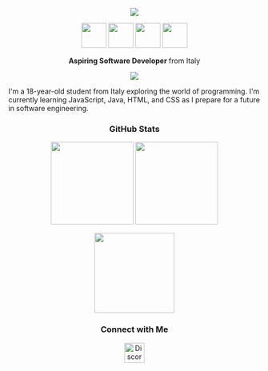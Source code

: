 <p align="center">
  <img src="https://capsule-render.vercel.app/api?text=Hi,%20I'm%20Federico&animation=fadeIn&type=waving&color=0:4b0082,100:8a2be2&height=120&fontColor=ffffff" />
</p>

<p align="center">
  <img src="https://cdn.jsdelivr.net/gh/devicons/devicon/icons/html5/html5-original.svg" width="50"/>
  <img src="https://cdn.jsdelivr.net/gh/devicons/devicon/icons/css3/css3-original.svg" width="50"/>
  <img src="https://cdn.jsdelivr.net/gh/devicons/devicon/icons/javascript/javascript-original.svg" width="50"/>
  <img src="https://cdn.jsdelivr.net/gh/devicons/devicon/icons/java/java-original.svg" width="50"/>
</p>


<p align="center">
  <b>Aspiring Software Developer</b> from Italy
</p>

<p align="center">
  <img src="https://komarev.com/ghpvc/?username=icomakcore&label=Profile%20Views&color=6f42c1&style=for-the-badge" />
</p>

I'm a 18-year-old student from Italy exploring the world of programming. I'm currently learning JavaScript, Java, HTML, and CSS as I prepare for a future in software engineering.



<h3 align="center">GitHub Stats</h3>

<p align="center">
  <img src="https://github-readme-stats.vercel.app/api?username=icomakcore&show_icons=true&theme=tokyonight" height="165"/>
  <img src="https://github-readme-stats.vercel.app/api/top-langs/?username=icomakcore&layout=compact&theme=tokyonight" height="165"/>
</p>

<p align="center">
  <img src="https://streak-stats.demolab.com?user=icomakcore&theme=tokyonight&hide_border=true" height="160"/>
</p>

<h3 align="center">Connect with Me</h3>

<p align="center">
  <!-- Discord -->
  <a href="https://discord.com/users/790204007338868756" target="_blank" style="text-decoration: none; outline: none; display: inline-block;">
    <img src="https://raw.githubusercontent.com/rahuldkjain/github-profile-readme-generator/master/src/images/icons/Social/discord.svg" alt="Discord" width="40" height="40"/>
  </a>






